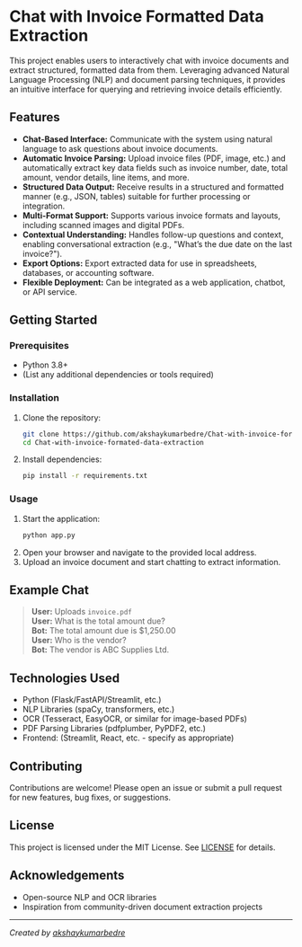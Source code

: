 # Chat with Invoice Formatted Data Extraction

This project enables users to interactively chat with invoice documents and extract structured, formatted data from them. Leveraging advanced Natural Language Processing (NLP) and document parsing techniques, it provides an intuitive interface for querying and retrieving invoice details efficiently.

## Features

- **Chat-Based Interface:** Communicate with the system using natural language to ask questions about invoice documents.
- **Automatic Invoice Parsing:** Upload invoice files (PDF, image, etc.) and automatically extract key data fields such as invoice number, date, total amount, vendor details, line items, and more.
- **Structured Data Output:** Receive results in a structured and formatted manner (e.g., JSON, tables) suitable for further processing or integration.
- **Multi-Format Support:** Supports various invoice formats and layouts, including scanned images and digital PDFs.
- **Contextual Understanding:** Handles follow-up questions and context, enabling conversational extraction (e.g., "What’s the due date on the last invoice?").
- **Export Options:** Export extracted data for use in spreadsheets, databases, or accounting software.
- **Flexible Deployment:** Can be integrated as a web application, chatbot, or API service.

## Getting Started

### Prerequisites

- Python 3.8+
- (List any additional dependencies or tools required)

### Installation

1. Clone the repository:
    ```bash
    git clone https://github.com/akshaykumarbedre/Chat-with-invoice-formated-data-extraction.git
    cd Chat-with-invoice-formated-data-extraction
    ```
2. Install dependencies:
    ```bash
    pip install -r requirements.txt
    ```

### Usage

1. Start the application:
    ```bash
    python app.py
    ```
2. Open your browser and navigate to the provided local address.
3. Upload an invoice document and start chatting to extract information.

## Example Chat

> **User:** Uploads `invoice.pdf`  
> **User:** What is the total amount due?  
> **Bot:** The total amount due is $1,250.00  
> **User:** Who is the vendor?  
> **Bot:** The vendor is ABC Supplies Ltd.

## Technologies Used

- Python (Flask/FastAPI/Streamlit, etc.)
- NLP Libraries (spaCy, transformers, etc.)
- OCR (Tesseract, EasyOCR, or similar for image-based PDFs)
- PDF Parsing Libraries (pdfplumber, PyPDF2, etc.)
- Frontend: (Streamlit, React, etc. - specify as appropriate)

## Contributing

Contributions are welcome! Please open an issue or submit a pull request for new features, bug fixes, or suggestions.

## License

This project is licensed under the MIT License. See [LICENSE](LICENSE) for details.

## Acknowledgements

- Open-source NLP and OCR libraries
- Inspiration from community-driven document extraction projects

---

*Created by [akshaykumarbedre](https://github.com/akshaykumarbedre)*
